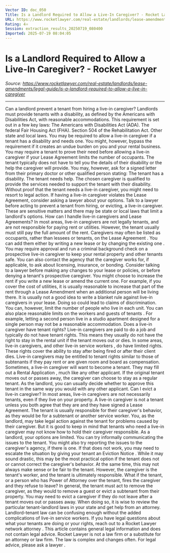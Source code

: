 ```yaml
---
Vector ID: doc_050
Title: Is a Landlord Required to Allow a Live-In Caregiver? - Rocket Lawyer
URL: https://www.rocketlawyer.com/real-estate/landlords/lease-amendments/legal-guide/is-a-landlord-required-to-allow-a-live-in-caregiver
Rating: 4⭐
Session: extraction_results_20250719_080400
Imported: 2025-07-19 08:04:05
---
```


# Is a Landlord Required to Allow a Live-In Caregiver? - Rocket Lawyer

_Source: https://www.rocketlawyer.com/real-estate/landlords/lease-amendments/legal-guide/is-a-landlord-required-to-allow-a-live-in-caregiver_

---

Can a landlord prevent a tenant from hiring a live-in caregiver?
Landlords must provide tenants with a disability, as defined by the Americans with Disabilities Act, with reasonable accommodations. This requirement is set out in a few key laws:
The Americans with Disabilities Act (ADA).
The federal Fair Housing Act (FHA).
Section 504 of the Rehabilitation Act.
Other state and local laws.
You may be required to allow a live-in caregiver if a tenant has a disability and needs one. You might, however, bypass the requirement if it creates an undue burden on you and your rental business.
You may require a tenant to prove their need before allowing a live-in caregiver if your Lease Agreement limits the number of occupants. The tenant typically does not have to tell you the details of their disability or the help the caregiver will provide. You may, however, ask for a signed letter from their primary doctor or other qualified person stating:
The tenant has a disability.
The tenant needs help.
The chosen caregiver is qualified to provide the services needed to support the tenant with their disability.
Without proof that the tenant needs a live-in caregiver, you might need to resort to legal action. If having a live-in caregiver violates the Lease Agreement, consider
asking a lawyer
about your options. Talk to a lawyer before acting to prevent a tenant from hiring, or evicting, a live-in caregiver. These are sensitive matters and there may be state or local laws that limit a landlord's options.
How can I handle live-in caregivers and Lease Agreements?
In most areas, live-in caregivers are not legally tenants, and are not responsible for paying rent or utilities. However, the tenant usually must still pay the full amount of the rent. Caregivers may often be listed as occupants, rather than lessees or tenants, on the
Lease Agreement
. You can add them either by writing a new lease or by
changing the existing one
.
You may require approval and run a
criminal background check
on a prospective live-in caregiver to keep your rental property and other tenants safe. You can also contact the agency that the caregiver works for, if applicable, to ask about licensing, insurance, or bonding. Consider
talking to a lawyer
before making any changes to your lease or policies, or before denying a tenant's prospective caregiver.
You might choose to increase the rent if you write a new lease or amend the current one. For example, if you cover the cost of utilities, it is usually reasonable to increase that part of the rent through a
Lease Amendment
when an additional person will be living there.
It is usually not a good idea to write a blanket rule against live-in caregivers in your lease. Doing so could lead to claims of discrimination. You can, however, limit the number of people who live in each unit. You can also place reasonable limits on the workers and
guests of tenants
. For example, letting a second person live in a studio apartment designed for a single person may not be a reasonable accommodation.
Does a live-in caregiver have tenant rights?
Live-in caregivers are paid to do a job and typically do not have tenant rights. This means they usually do not have the right to stay in the rental unit if the tenant moves out or dies. In some areas, live-in caregivers, and
other live-in service workers
, do have limited rights. These rights cover the ability to stay after being fired or after their client dies. Live-in caregivers may be entitled to tenant rights similar to those of subtenants if they pay rent or are given room and board as compensation.
Sometimes, a live-in caregiver will want to become a tenant. They may fill out a
Rental Application
, much like any other applicant. If the original tenant moves out or passes away, the caregiver can choose to stay as a regular tenant. As the landlord, you can usually decide whether to approve this tenant in the same way you would with any other applicant.
Can I evict a live-in caregiver?
In most areas, live-in caregivers are not necessarily tenants, even if they live on your property. A live-in caregiver is not a tenant unless you both agree that they are and they have signed a Lease Agreement. The tenant is usually responsible for their caregiver's behavior, as they would be for a subtenant or another service worker. You, as the landlord, may take legal action against the tenant for problems caused by their caregiver. But it is good to keep in mind that tenants who need a live-in caregiver may not know how to hold their caregiver responsible.
As a landlord, your options are limited. You can try informally communicating the issues to the tenant. You might also try reporting the issues to the caregiver's agency, if there is one. If that does not work, you may need to escalate the situation by giving your tenant an
Eviction Notice
. While it may sound drastic, this may be the most practical option if the tenant does not or cannot correct the caregiver's behavior. At the same time, this may not always make sense or be fair to the tenant. However, the caregiver is the tenant's worker, and the tenant is ultimately responsible.
What if the tenant, or a person who has
Power of Attorney
over the tenant, fires the caregiver and they refuse to leave? In general, the tenant must act to remove the caregiver, as they would to remove a guest or evict a subtenant from their property.
You may need to evict a caregiver if they do not leave after a tenant moves out or passes away. When doing so, it is wise to review the particular tenant-landlord laws in your state and get help from an attorney.
Landlord-tenant law can be confusing enough without the added complications of live-in service workers. If you have legal questions about what your tenants are doing or your rights, reach out to a
Rocket Lawyer network
attorney
.
This article contains general legal information and does not contain legal advice. Rocket Lawyer is not a law firm or a substitute for an attorney or law firm. The law is complex and changes often. For legal advice,
please ask a lawyer
.